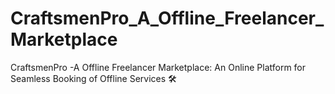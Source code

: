 # CraftsmenPro_A_Offline_Freelancer_Marketplace
CraftsmenPro -A Offline Freelancer Marketplace: An Online Platform for Seamless Booking of Offline Services 🛠️
